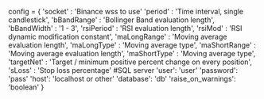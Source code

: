 
config = {
    'socket' : 'Binance wss to use'
    'period' : 'Time interval, single candlestick',
    'bBandRange' : 'Bollinger Band evaluation length',
    'bBandWidth' : '1 - 3',
    'rsiPeriod' : 'RSI evaluation length',
    'rsiMod' : 'RSI dynamic modification constant',
    'maLongRange' : 'Moving average evaluation length',
    'maLongType' : 'Moving average type',
    'maShortRange' : 'Moving average evaluation length',
    'maShortType' : 'Moving average type',
    'targetNet' : 'Target / minimum positive percent change on every position',
    'sLoss' : 'Stop loss percentage'
    #SQL server
    'user': 'user'
    'password': 'pass'
    'host': 'localhost or other'
    'database': 'db'
    'raise_on_warnings': 'boolean'
}